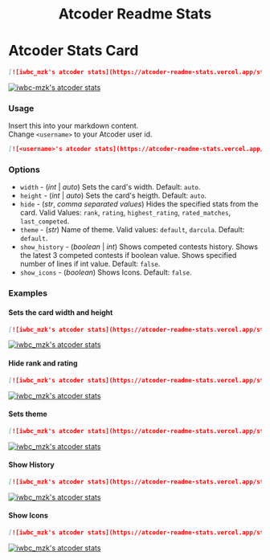 <h1 align="center">Atcoder Readme Stats</h1>

# Atcoder Stats Card

```md
[![iwbc_mzk's atcoder stats](https://atcoder-readme-stats.vercel.app/stats/iwbc_mzk)](https://github.com/iwbc-mzk/atcoder-readme-stats)
```  
[![iwbc-mzk's atcoder stats](https://atcoder-readme-stats.vercel.app/stats/iwbc_mzk)](https://github.com/iwbc-mzk/atcoder-readme-stats)

### Usage
Insert this into your markdown content.  
Change `<username>` to your Atcoder user id.
```md
[![<username>'s atcoder stats](https://atcoder-readme-stats.vercel.app/stats/<username>)](https://github.com/iwbc-mzk/atcoder-readme-stats)

```


### Options
- `width` - (*int* | *auto*) Sets the card's width. Default: `auto`.
- `height` - (*int* | *auto*) Sets the card's heigth. Default: `auto`.
- `hide` - (*str*, *comma separated values*) Hides the specified stats from the card. Valid Values: `rank`, `rating`, `highest_rating`, `rated_matches`, `last_competed`.
- `theme` - (*str*) Name of theme. Valid values: `default`, `darcula`. Default: `default`.
- `show_history` - (*boolean* | *int*) Shows competed contests history. Shows the latest 3 competed contests if boolean value. Shows specified number of lines if int value. Default: `false`.
- `show_icons` - (*boolean*) Shows Icons. Default: `false`.

### Examples

#### Sets the card width and height
```md
[![iwbc_mzk's atcoder stats](https://atcoder-readme-stats.vercel.app/stats/iwbc_mzk?width=450&height=200)](https://github.com/iwbc-mzk/atcoder-readme-stats)
```
[![iwbc_mzk's atcoder stats](https://atcoder-readme-stats.vercel.app/stats/iwbc_mzk?width=450&height=200)](https://github.com/iwbc-mzk/atcoder-readme-stats)

#### Hide rank and rating
```md
[![iwbc_mzk's atcoder stats](https://atcoder-readme-stats.vercel.app/stats/iwbc_mzk?hide=rank,rating&width=450)](https://github.com/iwbc-mzk/atcoder-readme-stats)
```
[![iwbc_mzk's atcoder stats](https://atcoder-readme-stats.vercel.app/stats/iwbc_mzk?hide=rank,rating&width=450)](https://github.com/iwbc-mzk/atcoder-readme-stats)

#### Sets theme
```md
[![iwbc_mzk's atcoder stats](https://atcoder-readme-stats.vercel.app/stats/iwbc_mzk?theme=darcula&width=450)](https://github.com/iwbc-mzk/atcoder-readme-stats)
```
[![iwbc_mzk's atcoder stats](https://atcoder-readme-stats.vercel.app/stats/iwbc_mzk?theme=darcula&width=450)](https://github.com/iwbc-mzk/atcoder-readme-stats)

#### Show History
```md
[![iwbc_mzk's atcoder stats](https://atcoder-readme-stats.vercel.app/stats/iwbc_mzk?show_history=5&width=450)](https://github.com/iwbc-mzk/atcoder-readme-stats)
```
[![iwbc_mzk's atcoder stats](https://atcoder-readme-stats.vercel.app/stats/iwbc_mzk?show_history=5&width=450)](https://github.com/iwbc-mzk/atcoder-readme-stats)

#### Show Icons
```md
[![iwbc_mzk's atcoder stats](https://atcoder-readme-stats.vercel.app/stats/iwbc_mzk?show_icons=true&width=450)](https://github.com/iwbc-mzk/atcoder-readme-stats)
```
[![iwbc_mzk's atcoder stats](https://atcoder-readme-stats.vercel.app/stats/iwbc_mzk?show_icons=true&width=450)](https://github.com/iwbc-mzk/atcoder-readme-stats)
